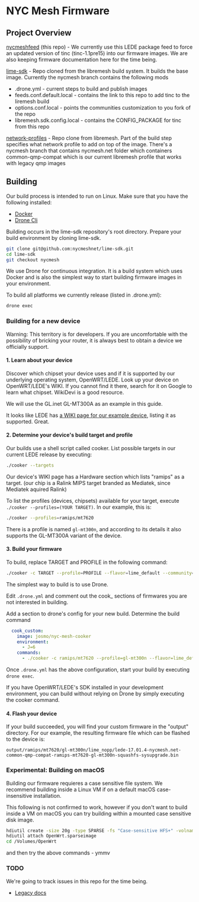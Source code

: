 # NYC Mesh Firmware

## Project Overview

[nycmeshfeed](https://github.com/nycmeshnet/lime-sdk) (this repo) - We currently use this LEDE package feed to force an updated version of tinc (tinc-1.1pre15) into our firmware images. We are also keeping firmware documentation here for the time being.

[lime-sdk](https://github.com/nycmeshnet/lime-sdk) - Repo cloned from the libremesh build system.  It builds the base image. Currently the nycmesh branch contains the following mods
* .drone.yml - current steps to build and publish images
* feeds.conf.default.local - contains the link to this repo to add tinc to the liremesh build
* options.conf.local - points the communities customization to you fork of the repo
* libremesh.sdk.config.local - contains the CONFIG_PACKAGE for tinc from this repo

[network-profiles](https://github.com/nycmeshnet/network-profiles) - Repo clone from libremesh. Part of the build step specifies what network profile to add on top of the image.
There's a nycmesh branch that contains nycmesh.net folder which containers common-qmp-compat which is our current libremesh 
profile that works with legacy qmp images

## Building

Our build process is intended to run on Linux. Make sure that you have the following installed:

* [Docker](https://www.docker.com/)
* [Drone Cli](http://docs.drone.io/cli-installation/)

Building occurs in the lime-sdk repository's root directory. Prepare your build environment by cloning lime-sdk.

```bash
git clone git@github.com:nycmeshnet/lime-sdk.git
cd lime-sdk
git checkout nycmesh
```

We use Drone for continuous integration. It is a build system which uses Docker and is also the simplest way to start building firmware images in your environment.

To build all platforms we currently release (listed in .drone.yml):

```bash
drone exec
```

### Building for a new device

Warning: This territory is for developers. If you are uncomfortable with the possibility of bricking your router, it is always best to obtain a device we officially support.

#### 1. Learn about your device

Discover which chipset your device uses and if it is supported by our underlying operating system, OpenWRT/LEDE. Look up your device on OpenWRT/LEDE's WIKI. If you cannot find it there, search for it on Google to learn what chipset. WikiDevi is a good resource. 

We will use the GL.inet GL-MT300A as an example in this guide.

It looks like LEDE has [a WIKI page for our example device](https://wiki.openwrt.org/toh/gl-inet/gl-mt300a), listing it as supported. Great.

#### 2. Determine your device's build target and profile

Our builds use a shell script called cooker. List possible targets in our current LEDE release by executing:

```bash
./cooker --targets
```

Our device's WIKI page has a Hardware section which lists "ramips" as a target. (our chip is a Ralink MIPS target branded as Mediatek, since Mediatek aquired Ralink)

To list the profiles (devices, chipsets) available for your target, execute ```./cooker --profiles=(YOUR TARGET)```. In our example, this is:


```bash
./cooker --profiles=ramips/mt7620
```

There is a profile is named ```gl-mt300n```, and according to its details it also supports the GL-MT300A variant of the device.

#### 3. Build your firmware

To build, replace TARGET and PROFILE in the following command:

```bash
./cooker -c TARGET --profile=PROFILE --flavor=lime_default --community=nycmesh.net/common-qmp-compat
```

The simplest way to build is to use Drone.

Edit ```.drone.yml``` and comment out the cook_ sections of firmwares you are not interested in building.

Add a section to drone's config for your new build. Determine the build command

```yml
  cook_custom:
    image: josmo/nyc-mesh-cooker
    environment:
      - J=6
    commands:
      - ./cooker -c ramips/mt7620 --profile=gl-mt300n --flavor=lime_default --community=nycmesh.net/common-qmp-compat

```

Once ```.drone.yml``` has the above configuration, start your build by executing ```drone exec```.

If you have OpenWRT/LEDE's SDK installed in your development environment, you can build without relying on Drone by simply executing the cooker command.

#### 4. Flash your device

If your build succeeded, you will find your custom firmware in the "output" directory. For our example, the resulting firmware file which can be flashed to the device is:

```output/ramips/mt7620/gl-mt300n/lime_nopp/lede-17.01.4-nycmesh.net-common-qmp-compat-ramips-mt7620-gl-mt300n-squashfs-sysupgrade.bin```


### Experimental: Building on macOS

Building our firmware requieres a case sensitive file system. We recommend building inside a Linux VM if on a default macOS case-insensitive installation.

This following is not confirmed to work, however if you don't want to build inside a VM on macOS you can try building within a mounted case sensitive disk image.

```bash
hdiutil create -size 20g -type SPARSE -fs "Case-sensitive HFS+" -volname OpenWrt OpenWrt.sparseimage
hdiutil attach OpenWrt.sparseimage
cd /Volumes/OpenWrt
```
and then try the above commands - ymmv

### TODO

We're going to track issues in this repo for the time being.


* [Legacy docs](LEGACYDOCS.md)
